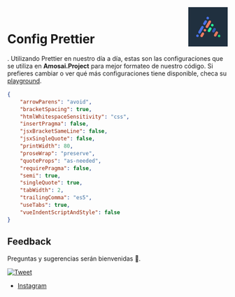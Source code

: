 <img src="./.readme/Amosai.png" alt="AmosaiLogo" title="Amosai" align="right" height="90"/>

</br>

# Config Prettier

. Utilizando Prettier en nuestro día a día, estas son las configuraciones que se utiliza en **Amosai.Project** para mejor formateo de nuestro código. Si prefieres cambiar o ver qué más configuraciones tiene disponible, checa su [playground](https://prettier.io/playground/).

```json
{
	"arrowParens": "avoid",
	"bracketSpacing": true,
	"htmlWhitespaceSensitivity": "css",
	"insertPragma": false,
	"jsxBracketSameLine": false,
	"jsxSingleQuote": false,
	"printWidth": 80,
	"proseWrap": "preserve",
	"quoteProps": "as-needed",
	"requirePragma": false,
	"semi": true,
	"singleQuote": true,
	"tabWidth": 2,
	"trailingComma": "es5",
	"useTabs": true,
	"vueIndentScriptAndStyle": false
}
```

## Feedback

Preguntas y sugerencias serán bienvenidas 🤝.

[![Tweet](https://img.shields.io/twitter/url/http/shields.io.svg?style=social)](https://twitter.com/santychuy)

- [Instagram](https://www.instagram.com/amosai_project/)
